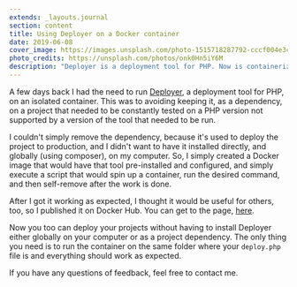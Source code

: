 ```yaml
---
extends: _layouts.journal
section: content
title: Using Deployer on a Docker container
date: 2019-06-08
cover_image: https://images.unsplash.com/photo-1515718287792-cccf004e3c20?ixlib=rb-1.2.1&ixid=eyJhcHBfaWQiOjEyMDd9&auto=format&fit=crop&w=967&q=80
photo_credits: https://unsplash.com/photos/onk0Hn5iY6M
description: "Deployer is a deployment tool for PHP. Now is containerized!"
---
```


A few days back I had the need to run [Deployer](https://deployer.org/), a deployment tool for PHP, on an isolated container. This was to avoiding keeping it, as a dependency, on a project that needed to be constantly tested on a PHP version not supported by a version of the tool that needed to be run.

I couldn't simply remove the dependency, because it's used to deploy the project to production, and I didn't want to have it installed directly, and globally (using composer), on my computer. So, I simply created a Docker image that would have that tool pre-installed and configured, and simply execute a script that would spin up a container, run the desired command, and then self-remove after the work is done.

After I got it working as expected, I thought it would be useful for others, too, so I published it on Docker Hub. You can get to the page, [here](https://hub.docker.com/r/josepostiga/deployer).

Now you too can deploy your projects without having to install Deployer either globally on your computer or as a project dependency. The only thing you need is to run the container on the same folder where your `deploy.php` file is and everything should work as expected.

If you have any questions of feedback, feel free to contact me.
